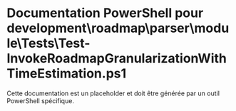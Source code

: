 # Documentation PowerShell pour development\roadmap\parser\module\Tests\Test-InvokeRoadmapGranularizationWithTimeEstimation.ps1

Cette documentation est un placeholder et doit être générée par un outil PowerShell spécifique.
